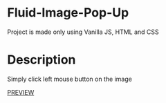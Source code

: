 # Fluid-Image-Pop-Up
Project is made only using Vanilla JS, HTML and CSS

# Description
Simply click left mouse button on the image

[PREVIEW](https://samedskulj.github.io/Fluid-Image-Pop-Up/)
